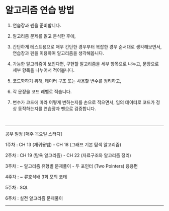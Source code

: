 <h1>알고리즘 연습 방법</h1>

1. 연습장과 펜을 준비합니다.

2. 알고리즘 문제를 읽고 분석한 후에,

3. 간단하게 테스트용으로 매우 간단한 경우부터 복잡한 경우 순서대로 생각해보면서, 연습장과 펜을 이용하여 알고리즘을 생각해봅니다.

4. 가능한 알고리즘이 보인다면, 구현할 알고리즘을 세부 항목으로 나누고, 문장으로 세부 항목을 나누어서 적어봅니다.

5. 코드화하기 위해, 데이터 구조 또는 사용할 변수를 정리하고,

6. 각 문장을 코드 레벨로 적습니다.

7. 변수가 코드에 따라 어떻게 변하는지를 손으로 적으면서, 임의 데이터로 코드가 정상 동작하는지를 연습장과 펜으로 검증합니다.

<br>
<hr>

공부 일정 [매주 목요일 스터디]

1주차 : CH 13 (재귀용법) - CH 18 (그래프 기본 탐색 알고리즘)

2주차 : CH 19 (탐욕 알고리즘) - CH 22 (자료구조와 알고리즘 정리)

3주차 : ~ 알고리즘 유형별 문제풀이 - 두 포인터 (Two Pointers) 응용편

4주차 : ~ 류호석배 3회 모의 코테 

5주차 : SQL

6주차 : 실전 알고리즘 문제풀이


<hr>
